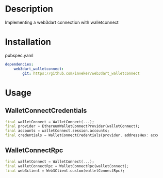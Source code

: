 # Description

Implementing a web3dart connection with walletconnect

# Installation

pubspec.yaml

```yaml
dependencies:
    web3dart_walletconnect:
        git: https://github.com/inveker/web3dart_walletconnect
```

# Usage

## WalletConnectCredentials

```dart
final walletConnect = WalletConnect(...);
final provider = EthereumWalletConnectProvider(walletConnect);
final accounts = walletConnect.session.accounts;
final credentials = WalletConnectCredentials(provider, addressHex: accounts.first);
```

## WalletConnectRpc

```dart
final walletConnect = WalletConnect(...);
final walletConnectRpc = WalletConnectRpc(walletConnect);
final web3client = Web3Client.custom(walletConnectRpc);
```